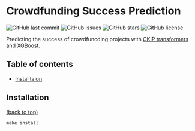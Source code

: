 # Crowdfunding Success Prediction

![GitHub last commit](https://img.shields.io/github/last-commit/JackywithaWhiteDog/crowdfunding-success-prediction)
![GitHub issues](https://img.shields.io/github/issues/JackywithaWhiteDog/crowdfunding-success-prediction)
![GitHub stars](https://img.shields.io/github/stars/JackywithaWhiteDog/crowdfunding-success-prediction)
![GitHub license](https://img.shields.io/github/license/JackywithaWhiteDog/crowdfunding-success-prediction)

Predicting the success of crowdfuncding projects with [CKIP transformers](https://github.com/ckiplab/ckip-transformers) and [XGBoost](https://github.com/dmlc/xgboost).

## Table of contents

- [Installtaion](#installation)

## Installation

[(back to top)](#crowdfunding-success-prediction)

```shell
make install
```
